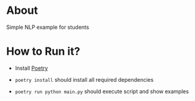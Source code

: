 # About

Simple NLP example for students

# How to Run it?

- Install [Poetry](https://python-poetry.org/)

- `poetry install` should install all required dependencies

- `poetry run python main.py` should execute script and show examples
